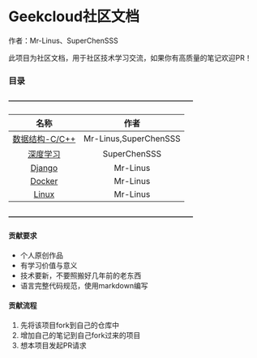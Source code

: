# Geekcloud社区文档

作者：Mr-Linus、SuperChenSSS

此项目为社区文档，用于社区技术学习交流，如果你有高质量的笔记欢迎PR！

### 目录

#### ——————————————————————————

|                名称                 |         作者          |
| :---------------------------------: | :-------------------: |
| [数据结构-C/C++](./Data-Structure/) | Mr-Linus,SuperChenSSS |
|     [深度学习](./DeepLearning/)     |     SuperChenSSS      |
|         [Django](./Django/)         |       Mr-Linus        |
|         [Docker](./Docker/)         |       Mr-Linus        |
|         [Linux ](./Linux/)          |       Mr-Linus        |

#### ——————————————————————————

#### 

#### 贡献要求

- 个人原创作品
- 有学习价值与意义
- 技术要新，不要照搬好几年前的老东西
- 语言完整代码规范，使用markdown编写



#### 贡献流程

1. 先将该项目fork到自己的仓库中
2. 增加自己的笔记到自己fork过来的项目
3. 想本项目发起PR请求